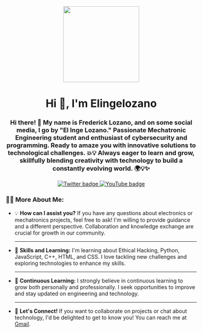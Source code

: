 <div align="center">
  <img src="https://media.giphy.com/media/3o7bu9HvCRRp7MjpT2/giphy.gif" width="200"/>
  <h1>Hi 👋, I'm Elingelozano</h1>
  <h3>

Hi there! 👋 My name is Frederick Lozano, and on some social media, I go by "El Inge Lozano."
Passionate Mechatronic Engineering student and enthusiast of cybersecurity and programming. Ready to amaze you with innovative solutions to technological challenges. 💥💡 Always eager to learn and grow, skillfully blending creativity with technology to build a constantly evolving world. 🌍💡✨
 </h3>
</div>

<div align="center">
  <a href="https://twitter.com/FREDERICKLOZA14" target="_blank">
    <img src="https://img.shields.io/twitter/url?url=https%3A%2F%2Ftwitter.com%2FFREDERICKLOZA14&style=piso&logo=twitter&logoColor=azul&label=TWITTER&color=abcdef"
    alt="Twitter badge" />
  </a>
  <a href="https://www.youtube.com/channel/UCUiCC8V7dfOqVDS-1pG_5tg" target="_blank">
    <img src="https://img.shields.io/youtube/channel/subscribers/UCUiCC8V7dfOqVDS-1pG_5tg?label=YouTube"
    alt="YouTube badge" />
  </a>
</div>

### 👨‍💻 More About Me:

- 💡 **How can I assist you?**
  If you have any questions about electronics or mechatronics projects, feel free to ask! I'm willing to provide guidance and a different perspective. Collaboration and knowledge exchange are crucial for growth in our community.
  
  <hr> <!-- Línea horizontal para separar las ideas -->

- 🔧 **Skills and Learning:**
  I'm learning about Ethical Hacking, Python, JavaScript, C++, HTML, and CSS. I love tackling new challenges and exploring technologies to enhance my skills.
  
  <hr> <!-- Línea horizontal para separar las ideas -->

- 🌱 **Continuous Learning:**
  I strongly believe in continuous learning to grow both personally and professionally. I seek opportunities to improve and stay updated on engineering and technology.
  
  <hr> <!-- Línea horizontal para separar las ideas -->

- 📢 **Let's Connect!**
  If you want to collaborate on projects or chat about technology, I'd be delighted to get to know you! You can reach me at [Gmail](mailto:ingfredericklozano@gmail.com).

